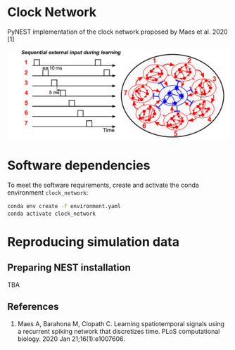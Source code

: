 # Clock Network

PyNEST implementation of the clock network proposed by Maes et al. 2020 [1]

![](clock_network.png)

# Software dependencies

To meet the software requirements, create and activate the conda environment ```clock_network```:
```bash
conda env create -f environment.yaml
conda activate clock_network
```

# Reproducing simulation data

## Preparing NEST installation

TBA

## References

1. Maes A, Barahona M, Clopath C. Learning spatiotemporal signals using a recurrent spiking network that discretizes time. PLoS computational biology. 2020 Jan 21;16(1):e1007606.
